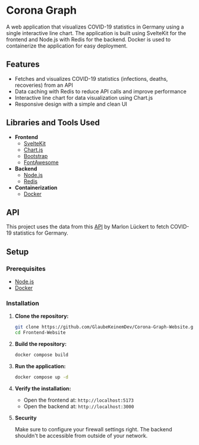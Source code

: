 # Corona Graph

A web application that visualizes COVID-19 statistics in Germany using a single interactive line chart. The application is built using SvelteKit for the frontend and Node.js with Redis for the backend. Docker is used to containerize the application for easy deployment.

## Features

- Fetches and visualizes COVID-19 statistics (infections, deaths, recoveries) from an API
- Data caching with Redis to reduce API calls and improve performance
- Interactive line chart for data visualization using Chart.js
- Responsive design with a simple and clean UI

## Libraries and Tools Used

- **Frontend**
  - [SvelteKit](https://kit.svelte.dev/)
  - [Chart.js](https://www.chartjs.org/)
  - [Bootstrap](https://getbootstrap.com/)
  - [FontAwesome](https://fontawesome.com/)
- **Backend**
  - [Node.js](https://nodejs.org/)
  - [Redis](https://redis.io/)
- **Containerization**
  - [Docker](https://www.docker.com/)

## API

This project uses the data from this [API](https://api.corona-zahlen.org/docs/) by Marlon Lückert to fetch COVID-19 statistics for Germany.

## Setup

### Prerequisites

- [Node.js](https://nodejs.org/)
- [Docker](https://www.docker.com/)

### Installation

1. **Clone the repository:**

   ```bash
   git clone https://github.com/GlaubeKeinemDev/Corona-Graph-Website.git
   cd Frontend-Website
   ```
2. **Build the repository:**

    ```bash
    docker compose build
    ```
   
3. **Run the application:**

    ```bash
    docker compose up -d
    ```
   
4. **Verify the installation:**
   - Open the frontend at: `http://localhost:5173`
   - Open the backend at: `http://localhost:3000`

    
5. **Security**

    Make sure to configure your firewall settings right. The backend shouldn't be accessible from outside of your network.